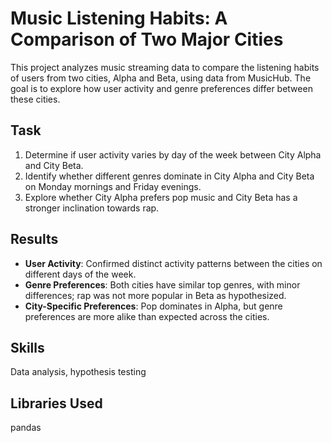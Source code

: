 # Music Listening Habits: A Comparison of Two Major Cities
This project analyzes music streaming data to compare the listening habits of users from two cities, Alpha and Beta, using data from MusicHub. The goal is to explore how user activity and genre preferences differ between these cities.

## Task

1. Determine if user activity varies by day of the week between City Alpha and City Beta.
2. Identify whether different genres dominate in City Alpha and City Beta on Monday mornings and Friday evenings.
3. Explore whether City Alpha prefers pop music and City Beta has a stronger inclination towards rap.

## Results

- **User Activity**: Confirmed distinct activity patterns between the cities on different days of the week.
- **Genre Preferences**: Both cities have similar top genres, with minor differences; rap was not more popular in Beta as hypothesized.
- **City-Specific Preferences**: Pop dominates in Alpha, but genre preferences are more alike than expected across the cities.

## Skills

Data analysis, hypothesis testing

## Libraries Used

pandas
